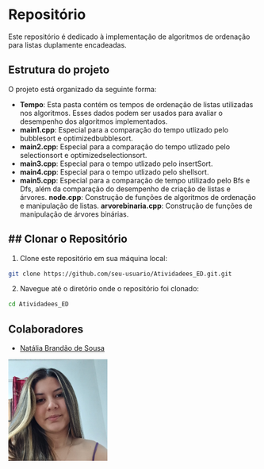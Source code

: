 # Repositório

Este repositório é dedicado à implementação de algoritmos de ordenação para listas duplamente encadeadas.

## Estrutura do projeto

O projeto está organizado da seguinte forma:

- **Tempo**: Esta pasta contém os tempos de ordenação de listas utilizadas nos algoritmos. Esses dados podem ser usados para avaliar o desempenho dos algoritmos implementados. 
- **main1.cpp**: Especial para a comparação do tempo utlizado pelo bubblesort e optimizedbubblesort. 
- **main2.cpp**: Especial para a comparação do tempo utlizado pelo selectionsort e optimizedselectionsort. 
- **main3.cpp**: Especial para o tempo utlizado pelo insertSort. 
- **main4.cpp**: Especial para o tempo utlizado pelo shellsort. 
- **main5.cpp**: Especial para a comparação de tempo utilizado pelo Bfs e Dfs, além da comparação do desempenho de criação de listas e árvores. 
 **node.cpp**: Construção de funções de algoritmos de ordenação e manipulação de listas.
 **arvorebinaria.cpp**: Construção de funções de manipulação de árvores binárias. 

## ## Clonar o Repositório

1. Clone este repositório em sua máquina local:

```bash
git clone https://github.com/seu-usuario/Atividadees_ED.git.git
```

2. Navegue até o diretório onde o repositório foi clonado:

```bash
cd Atividadees_ED
```

## Colaboradores
* [Natália Brandão de Sousa](https://github.com/nataliabrandao)

<img src="img/github.jpeg" alt="Imagem de perfil do GitHub de Nat" width="200" />

    

